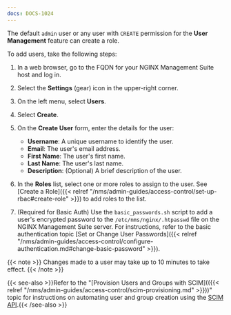 ```yaml
---
docs: DOCS-1024
---
```


The default `admin` user or any user with `CREATE` permission for the **User Management** feature can create a role.

To add users, take the following steps:

1. In a web browser, go to the FQDN for your NGINX Management Suite host and log in.
2. Select the **Settings** (gear) icon in the upper-right corner.
3. On the left menu, select **Users**.
4. Select **Create**.
5. On the **Create User** form, enter the details for the user:

   - **Username**: A unique username to identify the user.
   - **Email**: The user's email address.
   - **First Name**: The user's first name.
   - **Last Name**: The user's last name.
   - **Description**: (Optional) A brief description of the user.

6. In the **Roles** list, select one or more roles to assign to the user. See [Create a Role]({{< relref "/nms/admin-guides/access-control/set-up-rbac#create-role" >}}) to add roles to the list.
7. (Required for Basic Auth) Use the `basic_passwords.sh` script to add a user's encrypted password to the `/etc/nms/nginx/.htpasswd` file on the NGINX Management Suite server. For instructions, refer to the basic authentication topic [Set or Change User Passwords]({{< relref "/nms/admin-guides/access-control/configure-authentication.md#change-basic-password" >}}).

{{< note >}}
Changes made to a user may take up to 10 minutes to take effect.
{{< /note >}}

{{< see-also >}}Refer to the "[Provision Users and Groups with SCIM](({{< relref "/nms/admin-guides/access-control/scim-provisioning.md" >}}))" topic for instructions on automating user and group creation using the [SCIM API](http://www.simplecloud.info).{{< /see-also >}}
